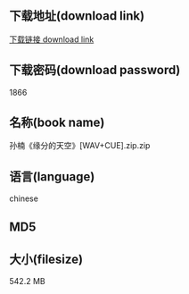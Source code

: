 ## 下载地址(download link)
[下载链接 download link](https://tutu365.netlify.app/?s=%E5%AD%99%E6%A5%A0%E3%80%8A%E7%BC%98%E5%88%86%E7%9A%84%E5%A4%A9%E7%A9%BA%E3%80%8B%5BWAV%2BCUE%5D.zip)

## 下载密码(download password)
1866

## 名称(book name)
孙楠《缘分的天空》[WAV+CUE].zip.zip

## 语言(language)
chinese

## MD5


## 大小(filesize)
542.2 MB

